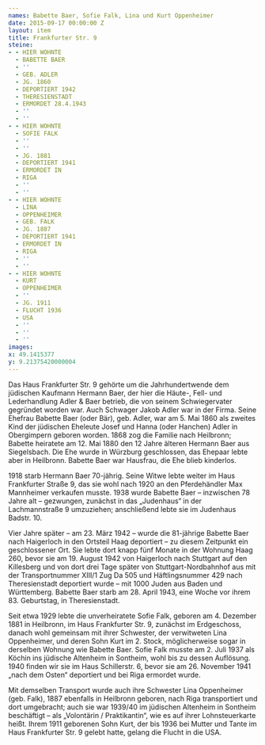 ```yaml
---
names: Babette Baer, Sofie Falk, Lina und Kurt Oppenheimer
date: 2015-09-17 00:00:00 Z
layout: item
title: Frankfurter Str. 9
steine:
- - HIER WOHNTE
  - BABETTE BAER
  - ''
  - GEB. ADLER
  - JG. 1860
  - DEPORTIERT 1942
  - THERESIENSTADT
  - ERMORDET 28.4.1943
  - ''
  - ''
- - HIER WOHNTE
  - SOFIE FALK
  - ''
  - ''
  - JG. 1881
  - DEPORTIERT 1941
  - ERMORDET IN
  - RIGA
  - ''
  - ''
- - HIER WOHNTE
  - LINA
  - OPPENHEIMER
  - GEB. FALK
  - JG. 1887
  - DEPORTIERT 1941
  - ERMORDET IN
  - RIGA
  - ''
  - ''
- - HIER WOHNTE
  - KURT
  - OPPENHEIMER
  - ''
  - JG. 1911
  - FLUCHT 1936
  - USA
  - ''
  - ''
  - ''
images: 
x: 49.1415377
y: 9.21375420000004
---
```


Das Haus Frankfurter Str. 9 gehörte um die Jahrhundertwende dem jüdischen Kaufmann Hermann Baer, der hier die Häute-, Fell- und Lederhandlung Adler & Baer betrieb, die von seinem Schwiegervater gegründet worden war. Auch Schwager Jakob Adler war in der Firma. Seine Ehefrau Babette Baer (oder Bär), geb. Adler, war am 5. Mai 1860 als zweites Kind der jüdischen Eheleute Josef und Hanna (oder Hanchen) Adler in Obergimpern geboren worden. 1868 zog die Familie nach Heilbronn; Babette heiratete am 12. Mai 1880 den 12 Jahre älteren Hermann Baer aus Siegelsbach. Die Ehe wurde in Würzburg geschlossen, das Ehepaar lebte aber in Heilbronn. Babette Baer war Hausfrau, die Ehe blieb kinderlos.

1918 starb Hermann Baer 70-jährig. Seine Witwe lebte weiter im Haus Frankfurter Straße 9, das sie wohl nach 1920 an den Pferdehändler Max Mannheimer verkaufen musste. 1938 wurde Babette Baer – inzwischen 78 Jahre alt – gezwungen, zunächst in das „Judenhaus“ in der Lachmannstraße 9 umzuziehen; anschließend lebte sie im Judenhaus Badstr. 10.

Vier Jahre später – am 23. März 1942 – wurde die 81-jährige Babette Baer nach Haigerloch in den Ortsteil Haag deportiert – zu diesem Zeitpunkt ein geschlossener Ort. Sie lebte dort knapp fünf Monate in der Wohnung Haag 260, bevor sie am 19. August 1942 von Haigerloch nach Stuttgart auf den Killesberg und von dort drei Tage später von Stuttgart-Nordbahnhof aus mit der Transportnummer XIII/1 Zug Da 505 und Häftlingsnummer 429 nach Theresienstadt deportiert wurde – mit 1000 Juden aus Baden und Württemberg. Babette Baer starb am 28. April 1943, eine Woche vor ihrem 83. Geburtstag, in Theresienstadt.

Seit etwa 1929 lebte die unverheiratete Sofie Falk, geboren am 4. Dezember 1881 in Heilbronn, im Haus Frankfurter Str. 9, zunächst im Erdgeschoss, danach wohl gemeinsam mit ihrer Schwester, der verwitweten Lina Oppenheimer, und deren Sohn Kurt im 2. Stock, möglicherweise sogar in derselben Wohnung wie Babette Baer. Sofie Falk musste am 2. Juli 1937 als Köchin ins jüdische Altenheim in Sontheim, wohl bis zu dessen Auflösung. 1940 finden wir sie im Haus Schillerstr. 6, bevor sie am 26. November 1941 „nach dem Osten“ deportiert und bei Riga ermordet wurde.

Mit demselben Transport wurde auch ihre Schwester Lina Oppenheimer (geb. Falk), 1887 ebenfalls in Heilbronn geboren, nach Riga transportiert und dort umgebracht; auch sie war 1939/40 im jüdischen Altenheim in Sontheim beschäftigt – als „Volontärin / Praktikantin“, wie es auf ihrer Lohnsteuerkarte heißt. Ihrem 1911 geborenen Sohn Kurt, der bis 1936 bei Mutter und Tante im Haus Frankfurter Str. 9 gelebt hatte, gelang die Flucht in die USA.
